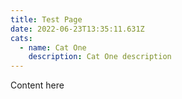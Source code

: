 ```yaml
---
title: Test Page
date: 2022-06-23T13:35:11.631Z
cats:
  - name: Cat One
    description: Cat One description
---
```

Content here